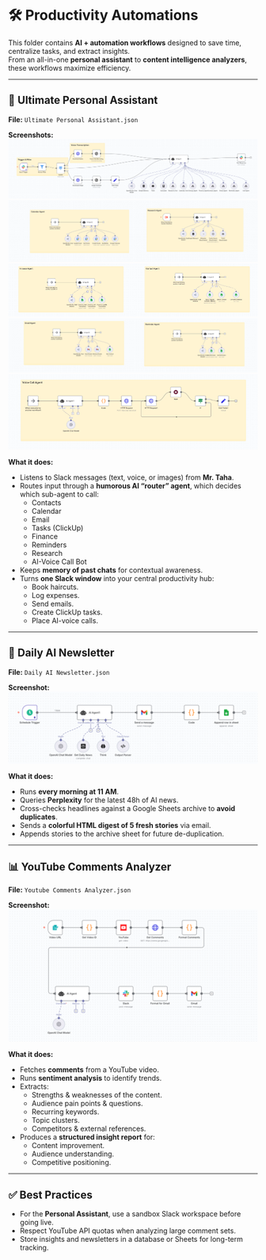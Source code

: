 # 🛠️ Productivity Automations  

This folder contains **AI + automation workflows** designed to save time, centralize tasks, and extract insights.  
From an all-in-one **personal assistant** to **content intelligence analyzers**, these workflows maximize efficiency.  

---

## 🤖 Ultimate Personal Assistant  
**File:** `Ultimate Personal Assistant.json`  

**Screenshots:**  
![Ultimate Personal Assistant - 5](./Screenshots/Ultimate%20Personal%20Assistant.png) 
![Ultimate Personal Assistant - 1](./Screenshots/Ultimate%20Personal%20Assistant-1.png)  
![Ultimate Personal Assistant - 2](./Screenshots/Ultimate%20Personal%20Assistant-2.png)  
![Ultimate Personal Assistant - 3](./Screenshots/Ultimate%20Personal%20Assistant-3.png)  
![Ultimate Personal Assistant - 4](./Screenshots/Ultimate%20Personal%20Assistant-4.png)  
 

**What it does:**  
- Listens to Slack messages (text, voice, or images) from **Mr. Taha**.  
- Routes input through a **humorous AI “router” agent**, which decides which sub-agent to call:  
  - Contacts  
  - Calendar  
  - Email  
  - Tasks (ClickUp)  
  - Finance  
  - Reminders  
  - Research  
  - AI-Voice Call Bot  
- Keeps **memory of past chats** for contextual awareness.  
- Turns **one Slack window** into your central productivity hub:  
  - Book haircuts.  
  - Log expenses.  
  - Send emails.  
  - Create ClickUp tasks.  
  - Place AI-voice calls.  

---

## 📰 Daily AI Newsletter  
**File:** `Daily AI Newsletter.json`  

**Screenshot:**  
![Daily AI Newsletter](./Screenshots/Daily%20AI%20Newsletter.png)  

**What it does:**  
- Runs **every morning at 11 AM**.  
- Queries **Perplexity** for the latest 48h of AI news.  
- Cross-checks headlines against a Google Sheets archive to **avoid duplicates**.  
- Sends a **colorful HTML digest of 5 fresh stories** via email.  
- Appends stories to the archive sheet for future de-duplication.  

---

## 📊 YouTube Comments Analyzer  
**File:** `Youtube Comments Analyzer.json`  

**Screenshot:**  
![YouTube Comments Analyzer](./Screenshots/Youtube%20Comments%20Analyzer%20copy.png)  

**What it does:**  
- Fetches **comments** from a YouTube video.  
- Runs **sentiment analysis** to identify trends.  
- Extracts:  
  - Strengths & weaknesses of the content.  
  - Audience pain points & questions.  
  - Recurring keywords.  
  - Topic clusters.  
  - Competitors & external references.  
- Produces a **structured insight report** for:  
  - Content improvement.  
  - Audience understanding.  
  - Competitive positioning.  

---

## ✅ Best Practices  
- For the **Personal Assistant**, use a sandbox Slack workspace before going live.  
- Respect YouTube API quotas when analyzing large comment sets.  
- Store insights and newsletters in a database or Sheets for long-term tracking.  
